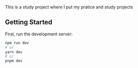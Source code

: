 This is a study project where I put my pratice and study projects

## Getting Started

First, run the development server:

```bash
npm run dev
# or
yarn dev
# or
pnpm dev
```


